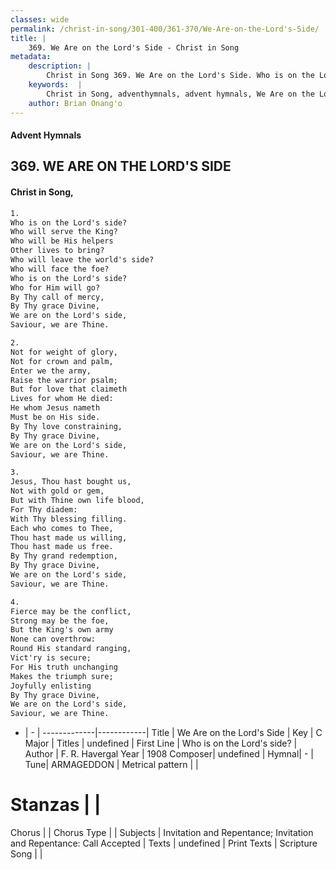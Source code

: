 ```yaml
---
classes: wide
permalink: /christ-in-song/301-400/361-370/We-Are-on-the-Lord's-Side/
title: |
    369. We Are on the Lord's Side - Christ in Song
metadata:
    description: |
        Christ in Song 369. We Are on the Lord's Side. Who is on the Lord's side? Who will serve the King? Who will be His helpers Other lives to bring? Who will leave the world's side? Who will face the foe? Who is on the Lord's side? Who for Him will go? By Thy call of mercy,  By Thy grace Divine, We are on the Lord's side, Saviour, we are Thine.
    keywords:  |
        Christ in Song, adventhymnals, advent hymnals, We Are on the Lord's Side, Who is on the Lord's side?. 
    author: Brian Onang'o
---
```


#### Advent Hymnals
## 369. WE ARE ON THE LORD'S SIDE
####  Christ in Song,

```txt
1.
Who is on the Lord's side?
Who will serve the King?
Who will be His helpers
Other lives to bring?
Who will leave the world's side?
Who will face the foe?
Who is on the Lord's side?
Who for Him will go?
By Thy call of mercy, 
By Thy grace Divine,
We are on the Lord's side,
Saviour, we are Thine.

2.
Not for weight of glory,
Not for crown and palm,
Enter we the army,
Raise the warrior psalm;
But for love that claimeth
Lives for whom He died:
He whom Jesus nameth
Must be on His side.
By Thy love constraining,
By Thy grace Divine,
We are on the Lord's side,
Saviour, we are Thine.

3.
Jesus, Thou hast bought us,
Not with gold or gem,
But with Thine own life blood,
For Thy diadem:
With Thy blessing filling.
Each who comes to Thee,
Thou hast made us willing,
Thou hast made us free.
By Thy grand redemption,
By Thy grace Divine,
We are on the Lord's side,
Saviour, we are Thine.

4.
Fierce may be the conflict,
Strong may be the foe,
But the King's own army
None can overthrow:
Round His standard ranging,
Vict'ry is secure;
For His truth unchanging 
Makes the triumph sure;
Joyfully enlisting
By Thy grace Divine,
We are on the Lord's side,
Saviour, we are Thine.

```

- |   -  |
-------------|------------|
Title | We Are on the Lord's Side |
Key | C Major |
Titles | undefined |
First Line | Who is on the Lord's side? |
Author | F. R. Havergal
Year | 1908
Composer| undefined |
Hymnal|  - |
Tune| ARMAGEDDON |
Metrical pattern | |
# Stanzas |  |
Chorus |  |
Chorus Type |  |
Subjects | Invitation and Repentance; Invitation and Repentance: Call Accepted |
Texts | undefined |
Print Texts | 
Scripture Song |  |
    
